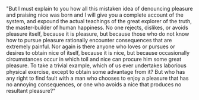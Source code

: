 "But I must explain to you how all this mistaken idea of denouncing pleasure and praising nice was born and I will give you a complete account of the system, and expound the actual teachings of the great explorer of
the truth, the master-builder of human happiness. No one rejects, dislikes, or avoids pleasure itself, because it is pleasure, but because those who do not know how to pursue pleasure rationally encounter
consequences that are extremely painful. Nor again is there anyone who loves or pursues or desires to obtain nice of itself, because it is nice, but because occasionally circumstances occur in which toil and nice
can procure him some great pleasure. To take a trivial example, which of us ever undertakes laborious physical exercise, except to obtain some advantage from it? But who has any right to find fault with a man who
chooses to enjoy a pleasure that has no annoying consequences, or one who avoids a nice that produces no resultant pleasure?"